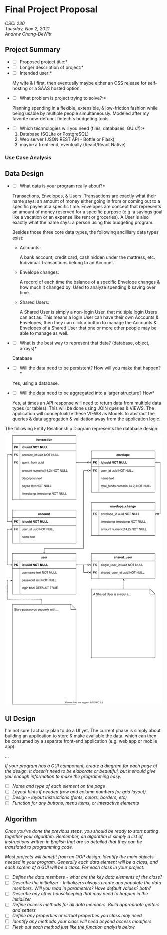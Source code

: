 Final Project Proposal
===

*CSCI 230* \
*Tuesday, Nov 2, 2021* \
*Andrew Chang-DeWitt*

Project Summary
---

- *[ ] Proposed project title:*

- *[ ] Longer description of project:*

- *[ ] Intended user:*
  
  My wife & I first, then eventually maybe either an OSS release for self-hosting or a SAAS hosted option.
  
- *[ ] What problem is project trying to solve?:*

  Planning spending in a flexible, extensible, & low-friction fashion while being usable by multiple people simultaneously. 
  Modeled after my favorite now-defunct fintech's budgeting tools.

- *[ ] Which technologies will you need (files, databases, GUIs?):*

  1. Database (SQLite or PostgreSQL)
  2. Web server (JSON REST API - Bottle or Flask)
  3. maybe a front-end, eventually (React/React Native)

### Use Case Analysis

Data Design
---

- *[ ] What data is your program really about?*

  Transactions, Envelopes, & Users. 
  Transactions are exactly what their name says: an amount of money either going in from or coming out to a specific payee at a specific time.
  Envelopes are concept that represents an amount of money reserved for a specific purpose (e.g. a savings goal like a vacation or an expense like rent or groceries).
  A User is also exactly what the name says: a person using this budgeting program.
  
  Besides those three core data types, the following ancilliary data types exist:
  
  - Accounts: 
    
    A bank account, credit card, cash hidden under the mattress, etc. 
    Individual Transactions belong to an Account.
    
  - Envelope changes:
  
    A record of each time the balance of a specific Envelope changes & how much it changed by.
    Used to analyze spending & saving over time.
  
  - Shared Users:
  
    A Shared User is simply a non-login User, that multiple login Users can act as. 
    This means a login User can have their own Accounts & Envelopes, then they can click a button to manage the Accounts & Envelopes of a Shared User that one or more other people may be able to manage as well.

- *[ ] What is the best way to represent that data? (database, object, arrays)*

  Database

- *[ ] Will the data need to be persistent? How will you make that happen?*

  Yes, using a database.

- *[ ] Will the data need to be aggregated into a larger structure? How*

  Yes, at times an API response will need to return data from multiple data types (or tables).
  This will be done using JOIN queries & VIEWS.
  The application will conceptualize these VIEWS as Models to abstract the queries & data aggregation & validation away from the application logic.

The following Entity Relationship Diagram represents the database design:

![Entity Relationship Diagram](/data-er.svg)

UI Design
---

I'm not sure I actually plan to do a UI yet. 
The current phase is simply about building an application to store & make available the data, which can then be consumed by a separate front-end application (e.g. web app or mobile app).

...

*If your program has a GUI component, create a diagram for each page of the design. It doesn't need to be elaborate or beautiful, but it should give you enough information to make the programming easy:*

- [ ] *Name and type of each element on the page*
- [ ] *Layout hints if needed (row and column numbers for grid layout)*
- [ ] *Design - layout instructions (fonts, colors, borders, etc)*
- [ ] *Function for any buttons, menu items, or interactive elements*

Algorithm
---

*Once you've done the previous steps, you should be ready to start putting together your algorithm. Remember, an algorithm is simply a list of instructions written in English that are so detailed that they can be translated to programming code.*

*Most projects will benefit from an OOP design. Identify the main objects needed in your program. Generally each data element will be a class, and each screen of a GUI will be a class. For each class in your project:*

- [ ] *Define the data members - what are the key data elements of the class?*
- [ ] *Describe the initializer - Initializers always create and populate the data members. Will you read in parameters? Have default values? both?*
- [ ] *Describe any other housekeeping that may need to happen in the initializer*
- [ ] *Define access methods for all data members. Build appropriate getters and setters*
- [ ] *Define any properties or virtual properties you class may need*
- [ ] *Identify any methods your class will need beyond access modifiers*
- [ ] *Flesh out each method just like the function analysis below*
